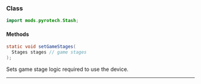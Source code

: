 
### Class

```java
import mods.pyrotech.Stash;
```

#### Methods

```java
static void setGameStages(
  Stages stages // game stages
);
```

Sets game stage logic required to use the device.

---

